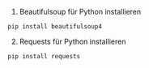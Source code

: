 1. Beautifulsoup für Python installieren
```
pip install beautifulsoup4
```
2. Requests für Python installieren
```
pip install requests
```

